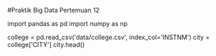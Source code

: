 #Praktik Big Data Pertemuan 12

import pandas as pd
import numpy as np


college = pd.read_csv('data/college.csv', index_col='INSTNM')
city = college['CITY']
city.head()
